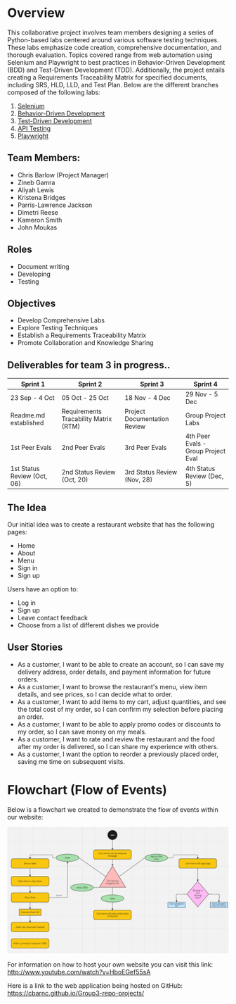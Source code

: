 # Overview
This collaborative project involves team members designing a series of Python-based labs centered around various software testing techniques. These labs emphasize code creation, comprehensive documentation, and thorough evaluation. Topics covered range from web automation using Selenium and Playwright to best practices in Behavior-Driven Development (BDD) and Test-Driven Development (TDD). Additionally, the project entails creating a Requirements Traceability Matrix for specified documents, including SRS, HLD, LLD, and Test Plan. Below are the different branches composed of the following labs:

1. [Selenium](https://github.com/CbarNC/Group3-repo-projects/tree/Selenium)
2. [Behavior-Driven Development](https://github.com/CbarNC/Group3-repo-projects/tree/Behavior-Driven-Development-(BDD)) 
3. [Test-Driven Development](https://github.com/CbarNC/Group3-repo-projects/tree/Test-Driven-Development---(TDD)) 
4. [API Testing](https://github.com/CbarNC/Group3-repo-projects/tree/API-Testing) 
5. [Playwright](https://github.com/CbarNC/Group3-repo-projects/tree/Playwright) 

## Team Members:
- Chris Barlow (Project Manager)
- Zineb Gamra
- Aliyah Lewis
- Kristena Bridges
- Parris-Lawrence Jackson
- Dimetri Reese
- Kameron Smith
- John Moukas

## Roles
- Document writing
- Developing
- Testing

## Objectives

- Develop Comprehensive Labs
- Explore Testing Techniques
- Establish a Requirements Traceability Matrix
- Promote Collaboration and Knowledge Sharing

## Deliverables for team 3 in progress..

|     Sprint 1      |    Sprint 2      |     Sprint 3      |      Sprint 4     |
| ----------------- | ---------------- | ----------------- | ----------------- |
|   23 Sep - 4 Oct  | 05 Oct - 25 Oct  |  18 Nov - 4 Dec   |  29 Nov - 5 Dec   |
| Readme.md established  | Requirements Tracability Matrix (RTM)| Project Documentation Review| Group Project Labs|
| 1st Peer Evals | 2nd Peer Evals | 3rd Peer Evals | 4th Peer Evals - Group Project Eval |
| 1st Status Review (Oct, 06)| 2nd Status Review (Oct, 20) | 3rd Status Review (Nov, 28)| 4th Status Review (Dec, 5)|

## The Idea
Our initial idea was to create a restaurant website that has the following pages:

- Home
- About
- Menu
- Sign in
- Sign up

Users have an option to:
- Log in
- Sign up
- Leave contact feedback
- Choose from a list of different dishes we provide

## User Stories 
-	As a customer, I want to be able to create an account, so I can save my delivery address, order details, and payment information for future orders.
-	As a customer, I want to browse the restaurant's menu, view item details, and see prices, so I can decide what to order.
-	As a customer, I want to add items to my cart, adjust quantities, and see the total cost of my order, so I can confirm my selection before placing an order.
-	As a customer, I want to be able to apply promo codes or discounts to my order, so I can save money on my meals.
-	As a customer, I want to rate and review the restaurant and the food after my order is delivered, so I can share my experience with others.
-	As a customer, I want the option to reorder a previously placed order, saving me time on subsequent visits.

# Flowchart (Flow of Events)
Below is a flowchart we created to demonstrate the flow of events within our website:

![flowchart](https://github.com/3osmic/Group3-repo-projects/blob/Selenium/flowchart.png?raw=true)

For information on how to host your own website you can visit this link: http://www.youtube.com/watch?v=HboEGef55sA


Here is a link to the web application being hosted on GitHub: https://cbarnc.github.io/Group3-repo-projects/



